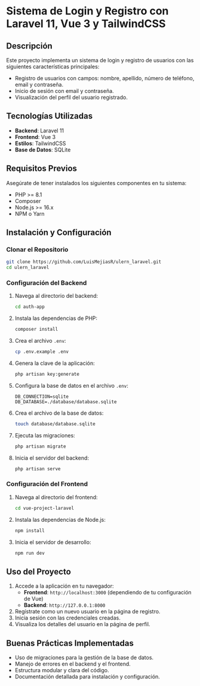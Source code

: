 # Sistema de Login y Registro con Laravel 11, Vue 3 y TailwindCSS

## Descripción
Este proyecto implementa un sistema de login y registro de usuarios con las siguientes características principales:
- Registro de usuarios con campos: nombre, apellido, número de teléfono, email y contraseña.
- Inicio de sesión con email y contraseña.
- Visualización del perfil del usuario registrado.

## Tecnologías Utilizadas
- **Backend**: Laravel 11
- **Frontend**: Vue 3
- **Estilos**: TailwindCSS
- **Base de Datos**: SQLite

## Requisitos Previos
Asegúrate de tener instalados los siguientes componentes en tu sistema:
- PHP >= 8.1
- Composer
- Node.js >= 16.x
- NPM o Yarn

## Instalación y Configuración

### Clonar el Repositorio
```bash
git clone https://github.com/LuisMejiasR/ulern_laravel.git
cd ulern_laravel
```

### Configuración del Backend
1. Navega al directorio del backend:
   ```bash
   cd auth-app
   ```
2. Instala las dependencias de PHP:
   ```bash
   composer install
   ```
3. Crea el archivo `.env`:
   ```bash
   cp .env.example .env
   ```
4. Genera la clave de la aplicación:
   ```bash
   php artisan key:generate
   ```
5. Configura la base de datos en el archivo `.env`:
   ```
   DB_CONNECTION=sqlite
   DB_DATABASE=./database/database.sqlite
   ```
6. Crea el archivo de la base de datos:
   ```bash
   touch database/database.sqlite
   ```
7. Ejecuta las migraciones:
   ```bash
   php artisan migrate
   ```
8. Inicia el servidor del backend:
   ```bash
   php artisan serve
   ```

### Configuración del Frontend
1. Navega al directorio del frontend:
   ```bash
   cd vue-project-laravel
   ```
2. Instala las dependencias de Node.js:
   ```bash
   npm install
   ```
3. Inicia el servidor de desarrollo:
   ```bash
   npm run dev
   ```

## Uso del Proyecto
1. Accede a la aplicación en tu navegador:
   - **Frontend**: `http://localhost:3000` (dependiendo de tu configuración de Vue)
   - **Backend**: `http://127.0.0.1:8000`
2. Regístrate como un nuevo usuario en la página de registro.
3. Inicia sesión con las credenciales creadas.
4. Visualiza los detalles del usuario en la página de perfil.

## Buenas Prácticas Implementadas
- Uso de migraciones para la gestión de la base de datos.
- Manejo de errores en el backend y el frontend.
- Estructura modular y clara del código.
- Documentación detallada para instalación y configuración.


